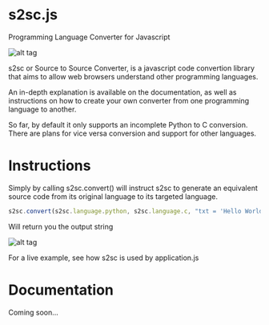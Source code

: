 s2sc.js
===========

Programming Language Converter for Javascript

![alt tag](http://i.imgur.com/fcwJueC.png)

s2sc or Source to Source Converter, is a javascript code convertion library
that aims to allow web browsers understand other programming languages.

An in-depth explanation is available on the documentation, as well as instructions
on how to create your own converter from one programming language to another.

So far, by default it only supports an incomplete Python to C conversion. There are plans 
for vice versa conversion and support for other languages.



Instructions
===========


Simply by calling s2sc.convert() will instruct s2sc to  generate an equivalent source code 
from its original language to its targeted language.

```javascript
s2sc.convert(s2sc.language.python, s2sc.language.c, "txt = 'Hello World!'")
```

Will return you the output string

![alt tag](http://i.imgur.com/8cMuro1.png)

For a live example, see how s2sc is used by application.js



Documentation
===========
Coming soon...
